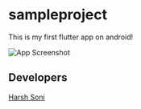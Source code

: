 # sampleproject
This is my first flutter app on android!

![App Screenshot](/Screenshot_20200521-145447.png)

## Developers
[Harsh Soni](https://www.linkedin.com/in/harsh24soni)
